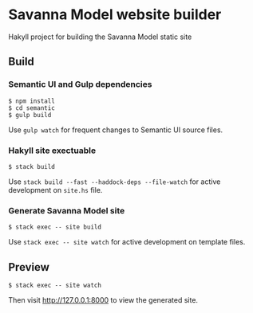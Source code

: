 # Savanna Model website builder

Hakyll project for building the Savanna Model static site

## Build

### Semantic UI and Gulp dependencies

```
$ npm install
$ cd semantic
$ gulp build
```

Use `gulp watch` for frequent changes to Semantic UI source files.

### Hakyll site exectuable

```
$ stack build
```

Use `stack build --fast --haddock-deps --file-watch` for active development on `site.hs` file.

### Generate Savanna Model site

```
$ stack exec -- site build
```

Use `stack exec -- site watch` for active development on template files.

## Preview

```
$ stack exec -- site watch
```

Then visit http://127.0.0.1:8000 to view the generated site.

